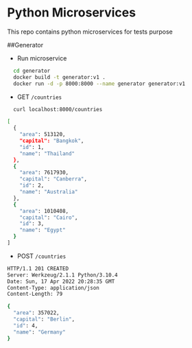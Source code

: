 # Python Microservices

This repo contains python microservices for tests purpose

##Generator

* Run microservice
```bash
  cd generator
  docker build -t generator:v1 .
  docker run -d -p 8000:8000 --name generator generator:v1
```

* GET `/countries`

```bash
  curl localhost:8000/countries
```

```bash
[
  {
    "area": 513120, 
    "capital": "Bangkok", 
    "id": 1, 
    "name": "Thailand"
  }, 
  {
    "area": 7617930, 
    "capital": "Canberra", 
    "id": 2, 
    "name": "Australia"
  }, 
  {
    "area": 1010408, 
    "capital": "Cairo", 
    "id": 3, 
    "name": "Egypt"
  }
]
```

* POST `/countries`

```bash
HTTP/1.1 201 CREATED
Server: Werkzeug/2.1.1 Python/3.10.4
Date: Sun, 17 Apr 2022 20:28:35 GMT
Content-Type: application/json
Content-Length: 79

{
  "area": 357022, 
  "capital": "Berlin", 
  "id": 4, 
  "name": "Germany"
}

```